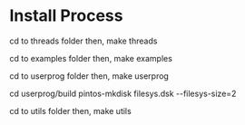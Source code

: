 # Install Process
cd to threads folder then,
make threads

cd to examples folder then,
make examples 

cd to userprog folder then,
make userprog 

cd userprog/build
pintos-mkdisk filesys.dsk --filesys-size=2

cd to utils folder then,
make utils